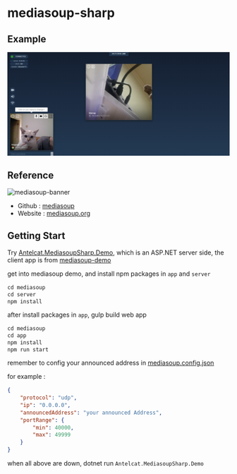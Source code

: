 # mediasoup-sharp

## Example

![Example](./docs/Sample.png)

## Reference

![mediasoup-banner](https://github.com/versatica/mediasoup/blob/v3/art/mediasoup-banner.png)

+ Github : [mediasoup](https://github.com/versatica/mediasoup/)
+ Website : [mediasoup.org](https://mediasoup.org/)

## Getting Start

Try [Antelcat.MediasoupSharp.Demo](./src/Antelcat.MediasoupSharp.Demo/), which is an ASP.NET server side,
the client app is from [mediasoup-demo](./mediasoup-demo/app/)

get into mediasoup demo, and install npm packages in `app` and `server`

```shell
cd mediasoup
cd server
npm install
```

after install packages in `app`, gulp build web app

```shell
cd mediasoup
cd app
npm install
npm run start
```

remember to config your announced address in [mediasoup.config.json](./src/Antelcat.MediasoupSharp.Demo/mediasoup.config.json)

for example :

```json
{
    "protocol": "udp",
    "ip": "0.0.0.0",
    "announcedAddress": "your announced Address",
    "portRange": {
        "min": 40000,
        "max": 49999
    }
}
```

when all above are down, dotnet run `Antelcat.MediasoupSharp.Demo`

